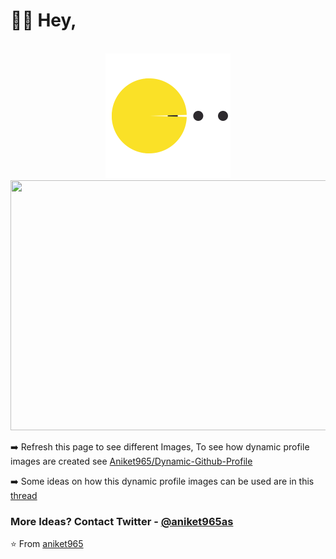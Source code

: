 # 👋🏻 Hey,

<div align="center">
	<br>
	<img src="https://raw.githubusercontent.com/Aniket965/Aniket965/master/pacman.svg?sanitize=true" width="200" height="200">
	<br>
    	<img src="https://bingimages.herokuapp.com/unsplash1" width="800" height="400">
</div>


 ➡️  Refresh this page to see different Images, To see how dynamic profile images are created  see [Aniket965/Dynamic-Github-Profile](https://github.com/Aniket965/Dynamic-Github-Profile)

➡️ Some ideas on how this dynamic profile images can be used are in this [thread](https://twitter.com/aniket965as/status/1281258001731485696)

### More Ideas?  Contact Twitter - [@aniket965as](https://twitter.com/aniket965as)

⭐️ From [aniket965](https://github.com/aniket965)




